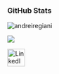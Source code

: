 ### GitHub Stats

<p><img align="center" src="https://github-readme-streak-stats.herokuapp.com/?user=andreiregiani&" alt="andreiregiani" /></p>

[<img src="https://www.codewars.com/users/AndreiRegiani/badges/micro">](https://www.codewars.com/users/AndreiRegiani)

<a href="https://www.linkedin.com/in/AndreiRegiani/" target="_blank"><img src="https://www.vectorlogo.zone/logos/linkedin/linkedin-icon.svg" alt="LinkedIn" width="40" height="40" /></a>
